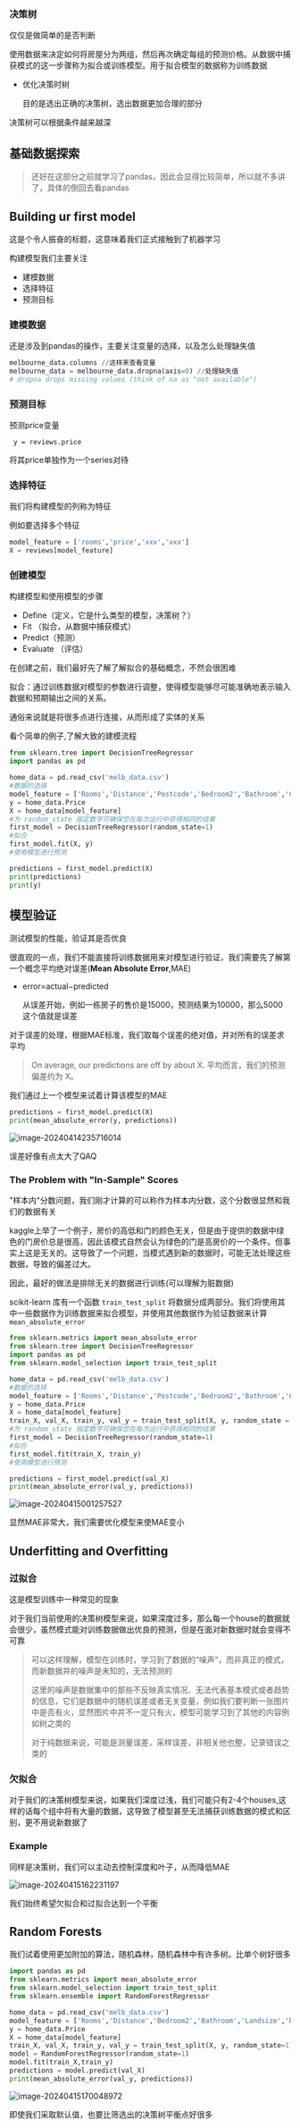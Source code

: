 ### 决策树

仅仅是做简单的是否判断

使用数据来决定如何将房屋分为两组，然后再次确定每组的预测价格。从数据中捕获模式的这一步骤称为拟合或训练模型。用于拟合模型的数据称为训练数据

+ 优化决策时树

  目的是选出正确的决策树，选出数据更加合理的部分

决策树可以根据条件越来越深

## 基础数据探索

> 还好在这部分之前就学习了pandas，因此会显得比较简单，所以就不多讲了，具体的倒回去看pandas

## Building ur first model

这是个令人振奋的标题，这意味着我们正式接触到了机器学习

构建模型我们主要关注

+ 建模数据
+ 选择特征
+ 预测目标

### 建模数据

还是涉及到pandas的操作，主要关注变量的选择，以及怎么处理缺失值

```python
melbourne_data.columns //这样来查看变量
melbourne_data = melbourne_data.dropna(axis=0) //处理缺失值
# dropna drops missing values (think of na as "not available")
```

### 预测目标

预测price变量

```
 y = reviews.price
```

将其price单独作为一个series对待

### 选择特征

我们将构建模型的列称为特征

例如要选择多个特征

```python
model_feature = ['rooms','price','xxx','xxx']
X = reviews[model_feature]
```

### 创建模型

构建模型和使用模型的步骤

+ Define（定义，它是什么类型的模型，决策树？）
+ Fit （拟合，从数据中捕获模式）
+ Predict（预测）
+ Evaluate （评估）

在创建之前，我们最好先了解了解拟合的基础概念，不然会很困难

拟合：通过训练数据对模型的参数进行调整，使得模型能够尽可能准确地表示输入数据和预期输出之间的关系。

通俗来说就是将很多点进行连接，从而形成了实体的关系

看个简单的例子,了解大致的建模流程

```python
from sklearn.tree import DecisionTreeRegressor
import pandas as pd

home_data = pd.read_csv('melb_data.csv')
#数据的选择
model_feature = ['Rooms','Distance','Postcode','Bedroom2','Bathroom','Car','Landsize','Propertycount']
y = home_data.Price
X = home_data[model_feature]
#为 random_state 指定数字可确保您在每次运行中获得相同的结果
first_model = DecisionTreeRegressor(random_state=1)
#拟合
first_model.fit(X, y)
#使用模型进行预测

predictions = first_model.predict(X)
print(predictions)
print(y)
```

## 模型验证

测试模型的性能，验证其是否优良

很直观的一点，我们不能直接将训练数据用来对模型进行验证，我们需要先了解第一个概念平均绝对误差(**Mean Absolute Error**,MAE)

+ error=actual−predicted

  从误差开始，例如一栋房子的售价是15000，预测结果为10000，那么5000这个值就是误差

对于误差的处理，根据MAE标准，我们取每个误差的绝对值，并对所有的误差求平均

> On average, our predictions are off by about X.
> 平均而言，我们的预测偏差约为 X。

我们通过上一个模型来试着计算该模型的MAE

```python
predictions = first_model.predict(X)
print(mean_absolute_error(y, predictions))
```

![image-20240414235716014](https://raw.githubusercontent.com/uu2fu3o/blog-picture/master/cloud/image-20240414235716014.png)

误差好像有点太大了QAQ

### The Problem with "In-Sample" Scores

"样本内"分数问题，我们刚才计算的可以称作为样本内分数，这个分数很显然和我们的数据有关

kaggle上举了一个例子，房价的高低和门的颜色无关，但是由于提供的数据中绿色的门房价总是很高，因此该模式自然会认为绿色的门是高房价的一个条件。但事实上这是无关的。这导致了一个问题，当模式遇到新的数据时，可能无法处理这些数据，导致的偏差过大。

因此，最好的做法是排除无关的数据进行训练(可以理解为脏数据)

scikit-learn 库有一个函数 `train_test_split` 将数据分成两部分。我们将使用其中一些数据作为训练数据来拟合模型，并使用其他数据作为验证数据来计算 `mean_absolute_error`

```python
from sklearn.metrics import mean_absolute_error
from sklearn.tree import DecisionTreeRegressor
import pandas as pd
from sklearn.model_selection import train_test_split

home_data = pd.read_csv('melb_data.csv')
#数据的选择
model_feature = ['Rooms','Distance','Postcode','Bedroom2','Bathroom','Car','Landsize','Propertycount']
y = home_data.Price
X = home_data[model_feature]
train_X, val_X, train_y, val_y = train_test_split(X, y, random_state = 0)
#为 random_state 指定数字可确保您在每次运行中获得相同的结果
first_model = DecisionTreeRegressor(random_state=1)
#拟合
first_model.fit(train_X, train_y)
#使用模型进行预测

predictions = first_model.predict(val_X)
print(mean_absolute_error(val_y, predictions))
```

![image-20240415001257527](https://raw.githubusercontent.com/uu2fu3o/blog-picture/master/cloud/image-20240415001257527.png)

显然MAE非常大，我们需要优化模型来使MAE变小

## Underfitting and Overfitting 

### 过拟合

这是模型训练中一种常见的现象

对于我们当前使用的决策树模型来说，如果深度过多，那么每一个house的数据就会很少，虽然模式能对训练数据做出优良的预测，但是在面对新数据时就会变得不可靠

> 可以这样理解，模型在训练时，学习到了数据的“噪声”，而非真正的模式，而新数据并的噪声是未知的，无法预测的
>
> 这里的噪声是数据集中的那些不反映真实情况、无法代表基本模式或者趋势的信息，它们是数据中的随机误差或者无关变量，例如我们要判断一张图片中是否有火，显然图片中并不一定只有火，模型可能学习到了其他的内容例如树之类的
>
> 对于纯数据来说，可能是测量误差，采样误差，非相关他也整，记录错误之类的

### 欠拟合

对于我们的决策树模型来说，如果我们深度过浅，我们可能只有2-4个houses,这样的话每个组中将有大量的数据，这导致了模型甚至无法捕获训练数据的模式和区别，更不用说新数据了

### Example

同样是决策树，我们可以主动去控制深度和叶子，从而降低MAE

![image-20240415162231197](https://raw.githubusercontent.com/uu2fu3o/blog-picture/master/cloud/image-20240415162231197.png)

我们始终希望欠拟合和过拟合达到一个平衡

## Random Forests

我们试着使用更加附加的算法，随机森林，随机森林中有许多树。比单个树好很多

```python
import pandas as pd
from sklearn.metrics import mean_absolute_error
from sklearn.model_selection import train_test_split
from sklearn.ensemble import RandomForestRegressor

home_data = pd.read_csv('melb_data.csv')
model_feature = ['Rooms','Distance','Bedroom2','Bathroom','Landsize','Propertycount']
y = home_data.Price
X = home_data[model_feature]
train_X, val_X, train_y, val_y = train_test_split(X, y, random_state=1)
model = RandomForestRegressor(random_state=1)
model.fit(train_X,train_y)
predictions = model.predict(val_X)
print(mean_absolute_error(val_y, predictions))
```

![image-20240415170048972](https://raw.githubusercontent.com/uu2fu3o/blog-picture/master/cloud/image-20240415170048972.png)

即使我们采取默认值，也要比筛选出的决策树平衡点好很多
